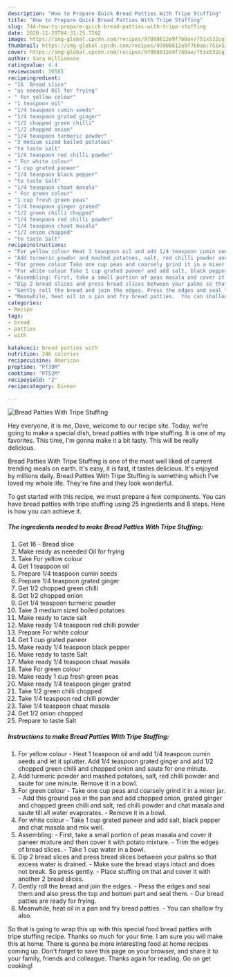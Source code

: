```yaml
---
description: "How to Prepare Quick Bread Patties With Tripe Stuffing"
title: "How to Prepare Quick Bread Patties With Tripe Stuffing"
slug: 744-how-to-prepare-quick-bread-patties-with-tripe-stuffing
date: 2020-11-29T04:31:25.720Z
image: https://img-global.cpcdn.com/recipes/97008612e9f7b0ae/751x532cq70/bread-patties-with-tripe-stuffing-recipe-main-photo.jpg
thumbnail: https://img-global.cpcdn.com/recipes/97008612e9f7b0ae/751x532cq70/bread-patties-with-tripe-stuffing-recipe-main-photo.jpg
cover: https://img-global.cpcdn.com/recipes/97008612e9f7b0ae/751x532cq70/bread-patties-with-tripe-stuffing-recipe-main-photo.jpg
author: Sara Williamson
ratingvalue: 4.4
reviewcount: 36585
recipeingredient:
- "16  Bread slice"
- "as neeeded Oil for frying"
- " For yellow colour"
- "1 teaspoon oil"
- "1/4 teaspoon cumin seeds"
- "1/4 teaspoon grated ginger"
- "1/2 chopped green chilli"
- "1/2 chopped onion"
- "1/4 teaspoon turmeric powder"
- "3 medium sized boiled potatoes"
- "to taste salt"
- "1/4 teaspoon red chilli powder"
- " For white colour"
- "1 cup grated paneer"
- "1/4 teaspoon black pepper"
- "to taste Salt"
- "1/4 teaspoon chaat masala"
- " For green colour"
- "1 cup fresh green peas"
- "1/4 teaspoon ginger grated"
- "1/2 green chilli chopped"
- "1/4 teaspoon red chilli powder"
- "1/4 teaspoon chaat masala"
- "1/2 onion chopped"
- "to taste Salt"
recipeinstructions:
- "For yellow colour Heat 1 teaspoon oil and add 1/4 teaspoon cumin seeds and let it splutter. Add 1/4 teaspoon grated ginger and add 1/2 chopped green chilli and chopped onion and saute for one minute."
- "Add turmeric powder and mashed potatoes, salt, red chilli powder and saute for one minute. Remove it in a bowl."
- "For green colour Take one cup peas and coarsely grind it in a mixer jar.  Add this ground pea in the pan and add chopped onion, grated ginger and chopped green chilli and salt, red chilli powder and chat masala and saute till all water evaporates. Remove it in a bowl."
- "For white colour Take 1 cup grated paneer and add salt, black pepper and chat masala and mix well."
- "Assembling: First, take a small portion of peas masala and cover it paneer mixture and then cover it with potato mixture. Trim the edges of bread slices. Take 1 cup water in a bowl."
- "Dip 2 bread slices and press bread slices between your palms so that excess water is drained. Make sure the bread stays intact and does not break. So press gently. Place stuffing on that and cover it with another 2 bread slices."
- "Gently roll the bread and join the edges. Press the edges and seal them and also press the top and bottom part and seal them. Our bread patties are ready for frying."
- "Meanwhile, heat oil in a pan and fry bread patties.  You can shallow fry also."
categories:
- Recipe
tags:
- bread
- patties
- with

katakunci: bread patties with 
nutrition: 246 calories
recipecuisine: American
preptime: "PT39M"
cooktime: "PT52M"
recipeyield: "2"
recipecategory: Dinner

---
```



![Bread Patties With Tripe Stuffing](https://img-global.cpcdn.com/recipes/97008612e9f7b0ae/751x532cq70/bread-patties-with-tripe-stuffing-recipe-main-photo.jpg)

Hey everyone, it is me, Dave, welcome to our recipe site. Today, we're going to make a special dish, bread patties with tripe stuffing. It is one of my favorites. This time, I'm gonna make it a bit tasty. This will be really delicious.



Bread Patties With Tripe Stuffing is one of the most well liked of current trending meals on earth. It's easy, it is fast, it tastes delicious. It's enjoyed by millions daily. Bread Patties With Tripe Stuffing is something which I've loved my whole life. They're fine and they look wonderful.


To get started with this recipe, we must prepare a few components. You can have bread patties with tripe stuffing using 25 ingredients and 8 steps. Here is how you can achieve it.

<!--inarticleads1-->

##### The ingredients needed to make Bread Patties With Tripe Stuffing:

1. Get 16 - Bread slice
1. Make ready as neeeded Oil for frying
1. Take  For yellow colour
1. Get 1 teaspoon oil
1. Prepare 1/4 teaspoon cumin seeds
1. Prepare 1/4 teaspoon grated ginger
1. Get 1/2 chopped green chilli
1. Get 1/2 chopped onion
1. Get 1/4 teaspoon turmeric powder
1. Take 3 medium sized boiled potatoes
1. Make ready to taste salt
1. Make ready 1/4 teaspoon red chilli powder
1. Prepare  For white colour
1. Get 1 cup grated paneer
1. Make ready 1/4 teaspoon black pepper
1. Make ready to taste Salt
1. Make ready 1/4 teaspoon chaat masala
1. Take  For green colour
1. Make ready 1 cup fresh green peas
1. Make ready 1/4 teaspoon ginger grated
1. Take 1/2 green chilli chopped
1. Take 1/4 teaspoon red chilli powder
1. Take 1/4 teaspoon chaat masala
1. Get 1/2 onion chopped
1. Prepare to taste Salt




<!--inarticleads2-->

##### Instructions to make Bread Patties With Tripe Stuffing:

1. For yellow colour - Heat 1 teaspoon oil and add 1/4 teaspoon cumin seeds and let it splutter. Add 1/4 teaspoon grated ginger and add 1/2 chopped green chilli and chopped onion and saute for one minute.
1. Add turmeric powder and mashed potatoes, salt, red chilli powder and saute for one minute. Remove it in a bowl.
1. For green colour - Take one cup peas and coarsely grind it in a mixer jar.  - Add this ground pea in the pan and add chopped onion, grated ginger and chopped green chilli and salt, red chilli powder and chat masala and saute till all water evaporates. - Remove it in a bowl.
1. For white colour - Take 1 cup grated paneer and add salt, black pepper and chat masala and mix well.
1. Assembling: - First, take a small portion of peas masala and cover it paneer mixture and then cover it with potato mixture. - Trim the edges of bread slices. - Take 1 cup water in a bowl.
1. Dip 2 bread slices and press bread slices between your palms so that excess water is drained. - Make sure the bread stays intact and does not break. So press gently. - Place stuffing on that and cover it with another 2 bread slices.
1. Gently roll the bread and join the edges. - Press the edges and seal them and also press the top and bottom part and seal them. - Our bread patties are ready for frying.
1. Meanwhile, heat oil in a pan and fry bread patties.  - You can shallow fry also.




So that is going to wrap this up with this special food bread patties with tripe stuffing recipe. Thanks so much for your time. I am sure you will make this at home. There is gonna be more interesting food at home recipes coming up. Don't forget to save this page on your browser, and share it to your family, friends and colleague. Thanks again for reading. Go on get cooking!
